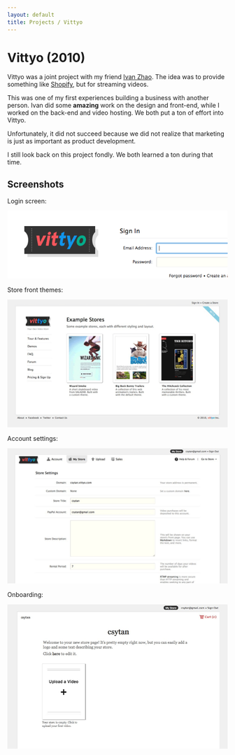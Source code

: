 ```yaml
---
layout: default
title: Projects / Vittyo
---
```


# Vittyo (2010)

Vittyo was a joint project with my friend [Ivan Zhao](http://ivzhao.com/). The idea was to provide something like [Shopify](https://www.shopify.com/), but for streaming videos.

This was one of my first experiences building a business with another person.  Ivan did some **amazing** work on the design and front-end, while I worked on the back-end and video hosting. We both put a ton of effort into Vittyo.

Unfortunately, it did not succeed because we did not realize that marketing is just as important as product development.

I still look back on this project fondly. We both learned a ton during that time.

## Screenshots

Login screen:

![login to vittyo](/images/projects_vittyo.png)

Store front themes:

![vittyo stores](/images/projects_vittyo1.png)

Account settings:

![vittyo stores](/images/projects_vittyo2.png)

Onboarding:

![vittyo stores](/images/projects_vittyo3.png)

